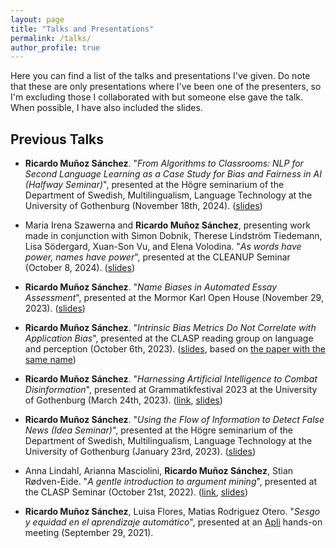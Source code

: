 ```yaml
---
layout: page
title: "Talks and Presentations"
permalink: /talks/
author_profile: true
---
```


Here you can find a list of the talks and presentations I've given.
Do note that these are only presentations where I've been one of the presenters, so I'm excluding those I collaborated with but someone else gave the talk.
When possible, I have also included the slides.


<!--
## Upcoming Talks
-->

## Previous Talks

- **Ricardo Muñoz Sánchez**. "_From Algorithms to Classrooms: NLP for Second Language Learning as a Case Study for Bias and Fairness in AI (Halfway Seminar)_", presented at the Högre seminarium of the Department of Swedish, Multilingualism, Language Technology at the University of Gothenburg (November 18th, 2024). ([slides](../documents/presentations/2024_MidSeminar.pdf))

- Maria Irena Szawerna and **Ricardo Muñoz Sánchez**, presenting work made in conjunction with Simon Dobnik, Therese Lindström Tiedemann, Lisa Södergard, Xuan-Son Vu, and Elena Volodina. "_As words have power, names have power_", presented at the CLEANUP Seminar (October 8, 2024). ([slides](../documents/presentations/2024_cleanup_seminar.pdf))

- **Ricardo Muñoz Sánchez**. "_Name Biases in Automated Essay Assessment_", presented at the Mormor Karl Open House (November 29, 2023). ([slides](../documents/presentations/2023_mormorkarl.pdf))

- **Ricardo Muñoz Sánchez**. "_Intrinsic Bias Metrics Do Not Correlate with Application Bias_", presented at the CLASP reading group on language and perception (October 6th, 2023). ([slides](../documents/presentations/2023_10_laprom_reading_group.pdf), based on [the paper with the same name](https://aclanthology.org/2021.acl-long.150/))

- **Ricardo Muñoz Sánchez**. "_Harnessing Artificial Intelligence to Combat Disinformation_", presented at Grammatikfestival 2023 at the University of Gothenburg (March 24th, 2023). ([link](https://www.gu.se/evenemang/grammatikfestivalen-2023-sant-och-osant-i-sprak-och-grammatik), [slides](../documents/presentations/2023_grammatikfestival.pdf))

- **Ricardo Muñoz Sánchez**. "_Using the Flow of Information to Detect False News (Idea Seminar)_", presented at the Högre seminarium of the Department of Swedish, Multilingualism, Language Technology at the University of Gothenburg (January 23rd, 2023). ([slides](../documents/presentations/2023_idea_seminar.pdf))

- Anna Lindahl, Arianna Masciolini, **Ricardo Muñoz Sánchez**, Stian Rødven-Eide. "_A gentle introduction to argument mining_", presented at the CLASP Seminar (October 21st, 2022). ([link](https://gu-clasp.github.io/events/seminars/2022-10-21/), [slides](../documents/presentations/2022_clasp_seminar.pdf))

- **Ricardo Muñoz Sánchez**, Luisa Flores, Matias Rodriguez Otero. "_Sesgo y equidad en el aprendizaje automático_", presented at an [Apli](../curriculum/work#apli) hands-on meeting (September 29, 2021).